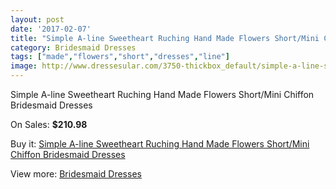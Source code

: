 ```yaml
---
layout: post
date: '2017-02-07'
title: "Simple A-line Sweetheart Ruching Hand Made Flowers Short/Mini Chiffon Bridesmaid Dresses"
category: Bridesmaid Dresses
tags: ["made","flowers","short","dresses","line"]
image: http://www.dressesular.com/3750-thickbox_default/simple-a-line-sweetheart-ruching-hand-made-flowers-short-mini-chiffon-bridesmaid-dresses.jpg
---
```

Simple A-line Sweetheart Ruching Hand Made Flowers Short/Mini Chiffon Bridesmaid Dresses

On Sales: **$210.98**
<a href="https://www.dressesular.com/bridesmaid-dresses/1453-simple-a-line-sweetheart-ruching-hand-made-flowers-short-mini-chiffon-bridesmaid-dresses.html"><amp-img layout="responsive" width="600" height="600" src="//www.dressesular.com/3750-thickbox_default/simple-a-line-sweetheart-ruching-hand-made-flowers-short-mini-chiffon-bridesmaid-dresses.jpg" alt="Simple A-line Sweetheart Ruching Hand Made Flowers Short/Mini Chiffon Bridesmaid Dresses 0" /></a>

Buy it: [Simple A-line Sweetheart Ruching Hand Made Flowers Short/Mini Chiffon Bridesmaid Dresses](https://www.dressesular.com/bridesmaid-dresses/1453-simple-a-line-sweetheart-ruching-hand-made-flowers-short-mini-chiffon-bridesmaid-dresses.html "Simple A-line Sweetheart Ruching Hand Made Flowers Short/Mini Chiffon Bridesmaid Dresses")

View more: [Bridesmaid Dresses](https://www.dressesular.com/4-bridesmaid-dresses "Bridesmaid Dresses")